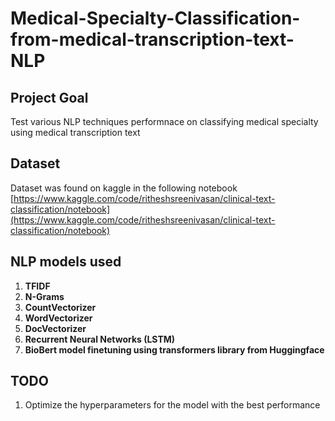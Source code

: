 # Medical-Specialty-Classification-from-medical-transcription-text-NLP

## **Project Goal**
Test various NLP techniques performnace on classifying medical specialty using medical transcription text

## **Dataset**
Dataset was found on kaggle in the following notebook [https://www.kaggle.com/code/ritheshsreenivasan/clinical-text-classification/notebook](https://www.kaggle.com/code/ritheshsreenivasan/clinical-text-classification/notebook)

## **NLP models used**
1. **TFIDF**
2. **N-Grams**
3. **CountVectorizer**
4. **WordVectorizer**
5. **DocVectorizer**
6. **Recurrent Neural Networks (LSTM)**
7. **BioBert model finetuning using transformers library from Huggingface**

## **TODO**
1. Optimize the hyperparameters for the model with the best performance
